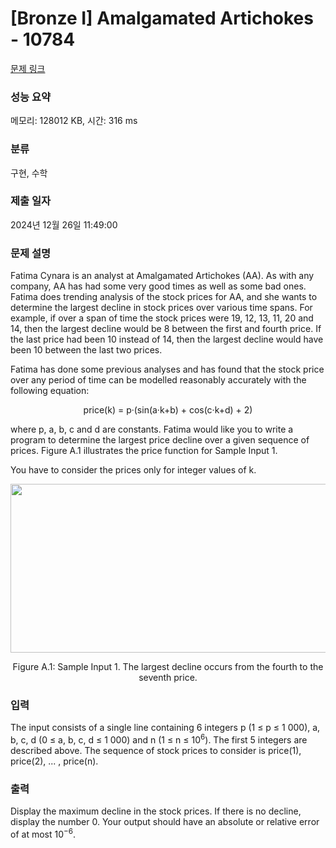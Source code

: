# [Bronze I] Amalgamated Artichokes - 10784 

[문제 링크](https://www.acmicpc.net/problem/10784) 

### 성능 요약

메모리: 128012 KB, 시간: 316 ms

### 분류

구현, 수학

### 제출 일자

2024년 12월 26일 11:49:00

### 문제 설명

<p style="user-select: auto !important;">Fatima Cynara is an analyst at Amalgamated Artichokes (AA). As with any company, AA has had some very good times as well as some bad ones. Fatima does trending analysis of the stock prices for AA, and she wants to determine the largest decline in stock prices over various time spans. For example, if over a span of time the stock prices were 19, 12, 13, 11, 20 and 14, then the largest decline would be 8 between the first and fourth price. If the last price had been 10 instead of 14, then the largest decline would have been 10 between the last two prices.</p>

<p style="user-select: auto !important;">Fatima has done some previous analyses and has found that the stock price over any period of time can be modelled reasonably accurately with the following equation:</p>

<p style="text-align: center; user-select: auto !important;">price(k) = p·(sin(a·k+b) + cos(c·k+d) + 2)</p>

<p style="user-select: auto !important;">where p, a, b, c and d are constants. Fatima would like you to write a program to determine the largest price decline over a given sequence of prices. Figure A.1 illustrates the price function for Sample Input 1.</p>

<p style="user-select: auto !important;">You have to consider the prices only for integer values of k.</p>

<p style="text-align: center; user-select: auto !important;"><img alt="" src="https://s3-ap-northeast-1.amazonaws.com/onlinejudgeimages/problem/10784/1.png" style="height: 270px; width: 561px; user-select: auto !important;"></p>

<p style="text-align: center; user-select: auto !important;">Figure A.1: Sample Input 1. The largest decline occurs from the fourth to the seventh price.</p>

### 입력 

 <p style="user-select: auto !important;">The input consists of a single line containing 6 integers p (1 ≤ p ≤ 1 000), a, b, c, d (0 ≤ a, b, c, d ≤ 1 000) and n (1 ≤ n ≤ 10<sup style="user-select: auto !important;">6</sup>). The first 5 integers are described above. The sequence of stock prices to consider is price(1), price(2), ... , price(n).</p>

### 출력 

 <p style="user-select: auto !important;">Display the maximum decline in the stock prices. If there is no decline, display the number 0. Your output should have an absolute or relative error of at most 10<sup style="user-select: auto !important;">−6</sup>.</p>

